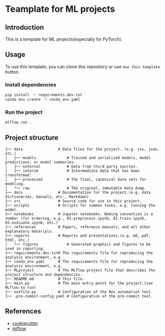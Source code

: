 # Teamplate for ML projects

## Introduction

This is a template for ML projects(especially for PyTorch).

## Usage

To use this template, you can clone this repository or use `Use this template` button.

### Install dependencies

```bash
pip install -r requirements.dev.txt
conda env create -f conda_env.yaml
```

### Run the project

```bash
mlflow run .
```

## Project structure

```
├── data                # Data files for the project. (e.g. csv, json, etc.)
│   ├── models              # Trained and serialized models, model predictions, or model summaries.
│   ├── external            # Data from third party sources.
│   ├── interim             # Intermediate data that has been transformed.
│   ├── processed           # The final, canonical data sets for modeling.
│   └── raw                 # The original, immutable data dump.
├── docs                # Documentation for the project.(e.g. data dictionaries, manuals, etc., Markdown)
├── src                 # Source code for use in this project.
├── scripts             # Scripts for common tasks, e.g. running the model.
├── notebooks           # Jupyter notebooks. Naming convention is a number (for ordering, e.g., 01.preprocess.ipynb, 02.train.ipynb, 03.evaluate.ipynb, etc.)
├── references          # Papers, reference manuals, and all other explanatory materials.
├── reports             # Reports and presentations.(e.g. md, pdf, html, etc.)
│   └── figures             # Generated graphics and figures to be used in reporting.
├── requirements.dev.txt# The requirements file for reproducing the analysis environment, e.g.
├── conda_env.yaml      # The requirements file for reproducing the analysis environment, e.g.
├── MLproject           # The MLflow project file that describes the project structure and dependencies.
├── README.md           # This file.
├── main.py             # The main entry point for the project.(use MLflow to run)
├── noxfile.py          # Configuration of the Nox automation tool.
├── .pre-commit-config.yaml # Configuration of the pre-commit tool.
```

## References

- [cookiecutter](https://github.com/cookiecutter/cookiecutter)
- [mlflow](https://mlflow.org/)
